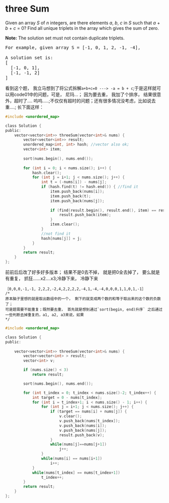 # three Sum

Given an array _S_ of _n_ integers, are there elements _a_, _b_, _c_ in _S_ such that _a_ + _b_ + _c_ = 0? Find all unique triplets in the array which gives the sum of zero.

**Note:** The solution set must not contain duplicate triplets.

<pre>
For example, given array S = [-1, 0, 1, 2, -1, -4],

A solution set is:
[
  [-1, 0, 1],
  [-1, -1, 2]
]
</pre>

看到这个题， 我立马想到了将公式拆解`a+b+c=0 ---> -a = b + c`;于是这样就可以用code01中的问题，可是， 尼玛...； 因为要去重， 我加了个排序， 结果很意外，超时了.... 呜呜.....;不仅仅有超时的问题；还有很多情况没考虑，比如说去重....; 长下面这样：
```c
#include <unordered_map>

class Solution {
public:
    vector<vector<int>> threeSum(vector<int>& nums) {
        vector<vector<int>> result;
        unordered_map<int, int> hash; //vector also ok;
        vector<int> item;
        
        sort(nums.begin(), nums.end());
        
        for (int i = 0; i < nums.size(); i++) {
            hash.clear();
            for (int j = i+1; j < nums.size(); j++) {
                int t = (-nums[i]) - nums[j];
                if (hash.find(t) != hash.end()) { //find it
                    item.push_back(nums[i]);
                    item.push_back(t);
                    item.push_back(nums[j]);
                    
                    if (find(result.begin(), result.end(), item) == result.end()) {
                        result.push_back(item);
                    }
                    item.clear();
                }
                //not find it
                hash[nums[j]] = j;
            }
        }
        return result;
    }
};
```

前前后后改了好多好多版本； 结果不是0去不掉， 就是把0全去掉了， 要么就是有重复， 抓狂......x2....x3;冷静下来， 冷静下来
```
［0,0,0,-1,-1, 2,2,2,-2,4,2,2,2,2,-4,1,-4,-4,0,0,0,1,1,0,1,-1］
/*
原本脑子里想的就是取出数组中的一个， 剩下的就变成两个数的和等于取出来的这个数的负数了；
可是题需要不能重复；既然要去重， 首先就是想到通过`sort(begin, end)升序` 之后通过
一些判断去掉重复的，a1, a2, a3来说，如果
*/
```

```c
#include <unordered_map>

class Solution {
public:
    
    vector<vector<int>> threeSum(vector<int>& nums) {
        vector<vector<int> > result;
        vector<int> v;

        if (nums.size() < 3)
            return result;

        sort(nums.begin(), nums.end());

        for (int t_index = 0; t_index < nums.size()-2; t_index++) {
            int target = 0 - nums[t_index];
            for (int i = t_index+1; i < nums.size() - 1; i++) {
                for (int j = i+1; j < nums.size(); j++) {
                    if (target == nums[i] + nums[j]) {
                        v.clear();
                        v.push_back(nums[t_index]);
                        v.push_back(nums[i]);
                        v.push_back(nums[j]);
                        result.push_back(v);
                    }
                    while(nums[j]==nums[j+1])
                        j++;
                }
                while(nums[i] == nums[i+1])
                    i++;
            }
            while(nums[t_index] == nums[t_index+1])
                t_index++;
        }
        return result;
    }
};
```
